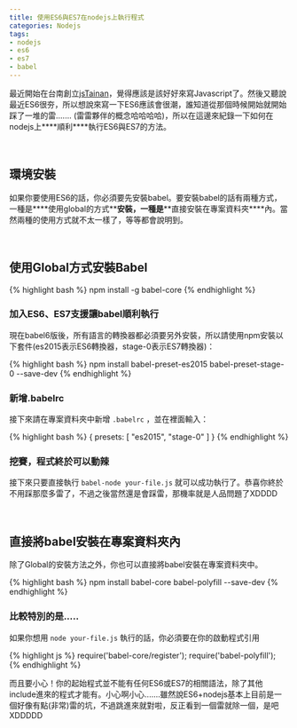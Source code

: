 ```yaml
---
title: 使用ES6與ES7在nodejs上執行程式
categories: Nodejs
tags:
- nodejs
- es6
- es7
- babel
---
```


最近開始在台南創立[jsTainan](https://www.facebook.com/jstainan/)，覺得應該是該好好來寫Javascript了。然後又聽說最近ES6很夯，所以想說來寫一下ES6應該會很潮，誰知道從那個時候開始就開始踩了一堆的雷....... (雷雷夥伴的概念哈哈哈哈)，所以在這邊來紀錄一下如何在nodejs上**\*\*順利\*\***執行ES6與ES7的方法。

<br>

## 環境安裝

如果你要使用ES6的話，你必須要先安裝babel。要安裝babel的話有兩種方式，一種是**\*\*使用global的方式\*\***安裝，一種是**\*\*直接安裝在專案資料夾\*\***內。當然兩種的使用方式就不太一樣了，等等都會說明到。

<br>

## 使用Global方式安裝Babel

{% highlight bash %}
npm install -g babel-core
{% endhighlight %}

### 加入ES6、ES7支援讓babel順利執行

現在babel6版後，所有語言的轉換器都必須要另外安裝，所以請使用npm安裝以下套件(es2015表示ES6轉換器，stage-0表示ES7轉換器)：

{% highlight bash %}
npm install babel-preset-es2015 babel-preset-stage-0 --save-dev
{% endhighlight %}

### 新增.babelrc

接下來請在專案資料夾中新增 `.babelrc` ，並在裡面輸入：

{% highlight bash %}
{
    presets: [ "es2015", "stage-0" ]
}
{% endhighlight %}

### 挖賽，程式終於可以動辣

接下來只要直接執行 `babel-node your-file.js` 就可以成功執行了。恭喜你終於不用踩那麼多雷了，不過之後當然還是會踩雷，那機率就是人品問題了XDDDD

<br>

## 直接將babel安裝在專案資料夾內

除了Global的安裝方法之外，你也可以直接將babel安裝在專案資料夾中。

{% highlight bash %}
npm install babel-core babel-polyfill --save-dev
{% endhighlight %}

### 比較特別的是.....
如果你想用 `node your-file.js` 執行的話，你必須要在你的啟動程式引用

{% highlight js %}
require('babel-core/register');
require('babel-polyfill');
{% endhighlight %}


而且要小心！你的起始程式並不能有任何ES6或ES7的相關語法，除了其他include進來的程式才能有。小心啊小心.......雖然說ES6+nodejs基本上目前是一個好像有點(非常)雷的坑，不過跳進來就對啦，反正看到一個雷就除一個，是吧XDDDDD